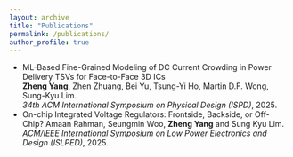 ```yaml
---
layout: archive
title: "Publications"
permalink: /publications/
author_profile: true
---
```


* ML-Based Fine-Grained Modeling of DC Current Crowding in Power Delivery TSVs for Face-to-Face 3D ICs  
  **Zheng Yang**, Zhen Zhuang, Bei Yu, Tsung-Yi Ho, Martin D.F. Wong, Sung-Kyu Lim.  
  *34th ACM International Symposium on Physical Design (ISPD)*, 2025.
* On-chip Integrated Voltage Regulators: Frontside, Backside, or Off-Chip?
  Amaan Rahman, Seungmin Woo, **Zheng Yang** and Sung Kyu Lim.
  *ACM/IEEE International Symposium on Low Power Electronics and Design (ISLPED)*, 2025.


